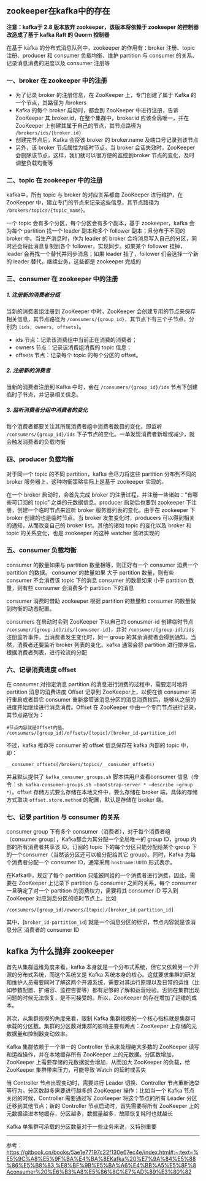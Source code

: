 ## zookeeper在kafka中的存在

**注意：kafka于 2.8 版本放弃 zookeeper，该版本将依赖于 zookeeper 的控制器改造成了基于 kafka Raft 的 Quorm 控制器**

在基于 kafka 的分布式消息队列中，zookeeper 的作用有：broker 注册、topic 注册、producer 和 consumer 负载均衡、维护 partition 与 consumer 的关系、记录消息消费的进度以及 consumer 注册等

### 一、broker 在 zookeeper 中的注册

- 为了记录 broker 的注册信息，在 ZooKeeper 上，专门创建了属于 Kafka 的一个节点，其路径为 /brokers
- Kafka 的每个 broker 启动时，都会到 ZooKeeper 中进行注册，告诉 ZooKeeper 其 broker.id，在整个集群中，broker.id 应该全局唯一，并在 ZooKeeper 上创建其属于自己的节点，其节点路径为 `/brokers/ids/{broker.id}`
- 创建完节点后，Kafka 会将该 broker 的 broker.name 及端口号记录到该节点
- 另外，该 broker 节点属性为临时节点，当 broker 会话失效时，ZooKeeper 会删除该节点，这样，我们就可以很方便的监控到broker 节点的变化，及时调整负载均衡等

### 二、topic 在 zookeeper 中的注册

kafka中，所有 topic 与 broker 的对应关系都由 ZooKeeper 进行维护，在 ZooKeeper 中，建立专门的节点来记录这些信息，其节点路径为 `/brokers/topics/{topic_name}`。

一个 topic 会有多个分区，每个分区会有多个副本，基于 zookeeper，kafka 会为每个 partition 找一个 leader 副本和多个 follower 副本；且分布于不同的 broker 中。当生产消息时，作为 leader 的 broker 会将消息写入自己的分区，同时还会将此消息复制到各个 follower，实现同步。如果某个 follower 挂掉，leader 会再找一个替代并同步消息；如果 leader 挂了，follower 们会选择一个新的 leader 替代，继续业务，这些都是 zookeeper 完成的

### 三、consumer 在 zookeeper 中的注册

##### 1. 注册新的消费者分组

当新的消费者组注册到 ZooKeeper 中时，ZooKeeper 会创建专用的节点来保存相关信息，其节点路径为 `/consumers/{group_id}`，其节点下有三个子节点，分别为 `[ids, owners, offsets]`。

- ids 节点：记录该消费组中当前正在消费的消费者；
- owners 节点：记录该消费组消费的 topic 信息；
- offsets 节点：记录每个 topic 的每个分区的 offset。

##### 2. 注册新的消费者

当新的消费者注册到 Kafka 中时，会在 `/consumers/{group_id}/ids` 节点下创建临时子节点，并记录相关信息。

##### 3. 监听消费者分组中消费者的变化

每个消费者都要关注其所属消费者组中消费者数目的变化，即监听 `/consumers/{group_id}/ids` 下子节点的变化。一单发现消费者新增或减少，就会触发消费者的负载均衡 

### 四、producer 负载均衡

对于同一个 topic 的不同 partition，kafka 会尽力将这些 partition 分布到不同的 broker 服务器上，这种均衡策略实际上是基于 zookeeper 实现的。

在一个 broker 启动时，会首先完成 broker 的注册过程，并注册一些诸如：“有哪些可订阅的 topic” 之类的元数据信息。producer 启动后也要到 zookeeper 下注册，创建一个临时节点来监听 broker 服务器列表的变化。由于在 zookeeper 下 broker 创建的也是临时节点，当 broker 发生变化时，producers 可以得到相关的通知，从而改变自己的 broker list。其他的诸如 topic 的变化以及 broker 和 topic 的关系变化，也是 zookeeper 的这种 watcher 监听实现的

### 五、consumer 负载均衡

consumer 的数量如果与 partition 数量相等，则正好有一个 consumer 消费一个 partition 的数据。
consumer 的数量如果 大于 partition 数量，则有些 consumer 不会消费该 topic 下的消息
consumer 的数量如果 小于 partition 数量，则有些 consumer 会消费多个 partition 下的消息

consumer 消费时借助 zookeeper 根据 partition 的数量和 consumer 的数量做到均衡的动态配置。

consumers 在启动时会到 ZooKeeper 下以自己的 conusmer-id 创建临时节点 `/consumer/[group-id]/ids/[conusmer-id]`，并对 `/consumer/[group-id]/ids` 注册监听事件，当消费者发生变化时，同一 group 的其余消费者会得到通知。当然，消费者还要监听 broker 列表的变化。kafka 通常会将 partition 进行排序后，根据消费者列表，进行轮流的分配

### 六、记录消费进度 offset

在 consumer 对指定消息 partition 的消息进行消费的过程中，需要定时地将 partition 消息的消费进度 Offset 记录到 ZooKeeper上，以便在该 consumer 进行重启或者其它 consumer 重新接管该消息分区的消息消费权后，能够从之前的进度开始继续进行消息消费。Offset 在 ZooKeeper 中由一个专门节点进行记录，其节点路径为：

```
#节点内容就是Offset的值。
/consumers/[group_id]/offsets/[topic]/[broker_id-partition_id]
```

不过，kafka 推荐将 consumer 的 offset 信息保存在 kafka 内部的 topic 中，即：

```
__consumer_offsets(/brokers/topics/__consumer_offsets)
```

并且默认提供了 `kafka_consumer_groups.sh` 脚本供用户查看consumer 信息（命令：`sh kafka-consumer-groups.sh –bootstrap-server * –describe –group *`）。offset 存储方式要么存储在本地文件中，要么存储在 broker 端，具体的存储方式取决 `offset.store.method` 的配置，默认是存储在 broker 端。

### 七、记录 partition 与 consumer 的关系

consumer group 下有多个 consumer（消费者），对于每个消费者组（consumer group），Kafka都会为其分配一个全局唯一的 group ID，group 内部的所有消费者共享该 ID。订阅的 topic 下的每个分区只能分配给某个 group 下的一个consumer（当然该分区还可以被分配给其它 group）。同时，Kafka 为每个消费者分配一个 consumer ID，通常采用 `hostname:UUID` 形式表示。

在Kafka中，规定了每个 partition 只能被同组的一个消费者进行消费，因此，需要在 ZooKeeper 上记录下 partition 与 consumer 之间的关系，每个 consumer 一旦确定了对一个 partition 的消费权力，需要将其 consumer ID 写入到 ZooKeeper 对应消息分区的临时节点上。比如

```
/consumers/[group_id]/owners/[topic]/[broker_id-partition_id]
```

其中，[`broker_id-partition_id`] 就是一个消息分区的标识，节点内容就是该消息分区 消费者的 consumer ID

## kafka 为什么抛弃 zookeeper

首先从集群运维角度来看，kafka 本身就是一个分布式系统，但它又依赖另一个开源的分布式系统，而这个系统又是 Kafka 系统本身的核心。这就要求集群的研发和维护人员需要同时了解这两个开源系统，需要对其运行原理以及日常的运维（比如参数配置、扩缩容、监控告警等）都有足够的了解和运营经验。否则在集群出现问题的时候无法恢复，是不可接受的。所以，ZooKeeper 的存在增加了运维的成本。

其次，从集群规模的角度来看，限制 Kafka 集群规模的一个核心指标就是集群可承载的分区数。集群的分区数对集群的影响主要有两点：ZooKeeper 上存储的元数据量和控制器变动效率。

Kafka 集群依赖于一个单一的 Controller 节点来处理绝大多数的 ZooKeeper 读写和运维操作，并在本地缓存所有 ZooKeeper 上的元数据。分区数增加，ZooKeeper 上需要存储的元数据就会增加，从而加大 ZooKeeper 的负载，给 ZooKeeper 集群带来压力，可能导致 Watch 的延时或丢失

当 Controller 节点出现变动时，需要进行 Leader 切换、Controller 节点重新选举等行为，分区数越多需要进行越多的 ZooKeeper 操作：比如当一个 Kafka 节点关闭的时候，Controller 需要通过写 ZooKeeper 将这个节点的所有 Leader 分区迁移到其他节点；新的 Controller 节点启动时，首先需要将所有 ZooKeeper 上的元数据读进本地缓存，分区越多，数据量越多，故障恢复耗时也就越长

Kafka 单集群可承载的分区数量对于一些业务来说，又特别重要

---

参考：https://gitbook.cn/books/5ae1e77197c22f130e67ec4e/index.html#:~:text=%E5%9C%A8%E5%9F%BA%E4%BA%8EKafka%20%E7%9A%84%E5%88%86%E5%B8%83,%E8%BF%9B%E5%BA%A6%E4%BB%A5%E5%8F%8Aconsumer%20%E6%B3%A8%E5%86%8C%E7%AD%89%E3%80%82



















